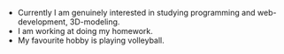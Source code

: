 - Currently I am genuinely interested in studying programming and web-development, 3D-modeling.
- I am working at doing my homework.
- My favourite hobby is playing volleyball.
